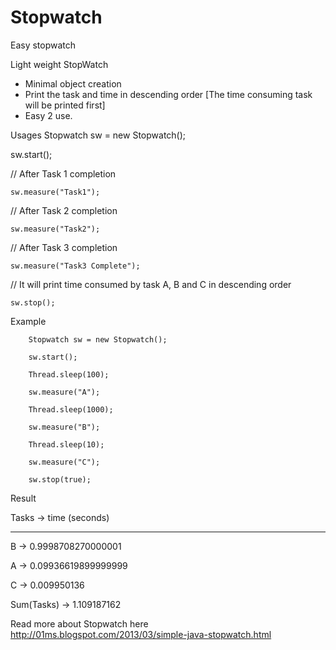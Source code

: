 Stopwatch
=========

Easy stopwatch

Light weight StopWatch 
- Minimal object creation 
- Print the task and time in descending order [The time consuming task will be printed first]
- Easy 2 use. 


Usages
Stopwatch sw = new Stopwatch(); 

  sw.start();
  
//  After Task 1 completion

    sw.measure("Task1"); 
   
//  After Task 2 completion

    sw.measure("Task2");
   
 // After Task 3 completion  
 
    sw.measure("Task3 Complete"); 
   
// It will print time consumed by task A, B and C in descending order

    sw.stop(); 
   
   
   
Example
    		
		Stopwatch sw = new Stopwatch();
    		
  		sw.start();  	
  		
		Thread.sleep(100);
		
		sw.measure("A");
		
		Thread.sleep(1000);
		
		sw.measure("B");
		
		Thread.sleep(10);
		
		sw.measure("C");
		
		sw.stop(true);
		
    
    
Result

Tasks   	-> time (seconds)

--------------------------------------

B 		-> 0.9998708270000001

A 		-> 0.09936619899999999

C 		-> 0.009950136

Sum(Tasks)	-> 1.109187162


Read more about Stopwatch here http://01ms.blogspot.com/2013/03/simple-java-stopwatch.html

    
    
    
    
